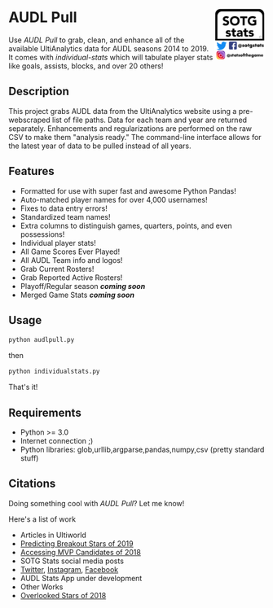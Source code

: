 # AUDL Pull <img align="right" width="100" height="100" src="images/logo.png">

Use *AUDL Pull* to grab, clean, and enhance all of the available UltiAnalytics data for AUDL seasons 2014 to 2019. It comes with *individual-stats* which will tabulate player stats like goals, assists, blocks, and over 20 others! 

## Description

This project grabs AUDL data from the UltiAnalytics website using a pre-webscraped list of file paths. Data for each team and year are returned separately. Enhancements and regularizations are performed on the raw CSV to make them "analysis ready." The command-line interface allows for the latest year of data to be pulled instead of all years.

## Features

- Formatted for use with super fast and awesome Python Pandas!
- Auto-matched player names for over 4,000 usernames!
- Fixes to data entry errors!
- Standardized team names!
- Extra columns to distinguish games, quarters, points, and even possessions!
- Individual player stats!
- All Game Scores Ever Played!
- All AUDL Team info and logos!
- Grab Current Rosters!
- Grab Reported Active Rosters!
- Playoff/Regular season ***coming soon***
- Merged Game Stats ***coming soon***

## Usage

```bash
python audlpull.py
```

then 

```bash
python individualstats.py
```

That's it! 

## Requirements
- Python >= 3.0
- Internet connection ;)
- Python libraries: glob,urllib,argparse,pandas,numpy,csv (pretty standard stuff)

## Citations

Doing something cool with *AUDL Pull*? Let me know!

Here's a list of work 

- Articles in Ultiworld 
 - [Predicting Breakout Stars of 2019](https://ultiworld.com/2019/03/29/predicting-audls-breakout-stars-stats/)
 - [Accessing MVP Candidates of 2018](https://ultiworld.com/2017/10/03/assessing-audl-mvp-candidates/)
- SOTG Stats social media posts
 - [Twitter](https://twitter.com/sotgstats), [Instagram](https://instagram.com/statsofthegame/), [Facebook](https://www.facebook.com/sotgstats/)
- AUDL Stats App under development
- Other Works
 - [Overlooked Stars of 2018](https://afbcary.github.io/audl-stats/)